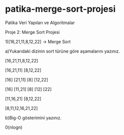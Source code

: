 # patika-merge-sort-projesi
Patika Veri Yapıları ve Algoritmalar

Proje 2: Merge Sort Projesi

1)[16,21,11,8,12,22] -> Merge Sort

a)Yukarıdaki dizinin sort türüne göre aşamalarını yazınız.

[16,21,11,8,12,22] 

[16,21,11]     [8,12,22]

[16] [21,11]   [8] [12,22]

[16] [11,21]    [8] [12] [22]

[11,16,21]      [8,12,22]

[8,11,12,16,21,22]

b)Big-O gösterimini yazınız.

0(nlogn)
